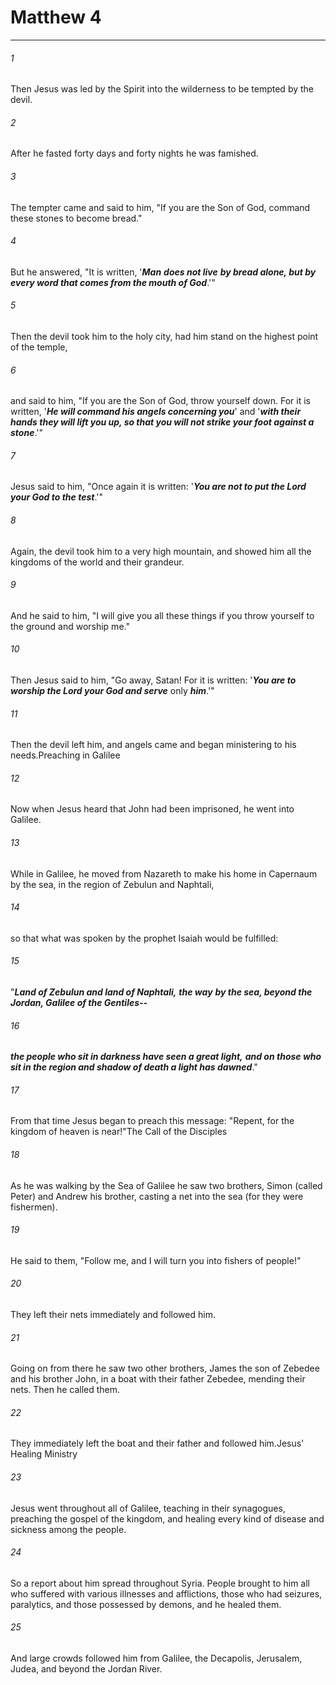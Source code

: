 # Matthew 4
***



###### 1 
Then Jesus was led by the Spirit into the wilderness to be tempted by the devil. 

###### 2 
After he fasted forty days and forty nights he was famished. 

###### 3 
The tempter came and said to him, "If you are the Son of God, command these stones to become bread." 

###### 4 
But he answered, "It is written, '**_Man_** **_does not live_** **_by_ _bread alone, but by every word that comes from the mouth of God_**.'" 

###### 5 
Then the devil took him to the holy city, had him stand on the highest point of the temple, 

###### 6 
and said to him, "If you are the Son of God, throw yourself down. For it is written, '**_He will command his angels concerning you_**' and '**_with their hands they will lift you up, so that you will not strike your foot against a stone_**.'" 

###### 7 
Jesus said to him, "Once again it is written: '**_You are not to put the Lord your God to the test_**.'" 

###### 8 
Again, the devil took him to a very high mountain, and showed him all the kingdoms of the world and their grandeur. 

###### 9 
And he said to him, "I will give you all these things if you throw yourself to the ground and worship me." 

###### 10 
Then Jesus said to him, "Go away, Satan! For it is written: '**_You are to worship the Lord your God and serve_** only **_him_**.'" 

###### 11 
Then the devil left him, and angels came and began ministering to his needs.Preaching in Galilee 

###### 12 
Now when Jesus heard that John had been imprisoned, he went into Galilee. 

###### 13 
While in Galilee, he moved from Nazareth to make his home in Capernaum by the sea, in the region of Zebulun and Naphtali, 

###### 14 
so that what was spoken by the prophet Isaiah would be fulfilled: 

###### 15 
"**_Land of Zebulun and land of Naphtali,_** **_the way_** **_by the sea, beyond the Jordan, Galilee of the Gentiles--_** 

###### 16 
**_the people who sit in darkness have seen a great light,_** **_and on those who sit in the region and shadow of death a light has dawned_**." 

###### 17 
From that time Jesus began to preach this message: "Repent, for the kingdom of heaven is near!"The Call of the Disciples 

###### 18 
As he was walking by the Sea of Galilee he saw two brothers, Simon (called Peter) and Andrew his brother, casting a net into the sea (for they were fishermen). 

###### 19 
He said to them, "Follow me, and I will turn you into fishers of people!" 

###### 20 
They left their nets immediately and followed him. 

###### 21 
Going on from there he saw two other brothers, James the son of Zebedee and his brother John, in a boat with their father Zebedee, mending their nets. Then he called them. 

###### 22 
They immediately left the boat and their father and followed him.Jesus' Healing Ministry 

###### 23 
Jesus went throughout all of Galilee, teaching in their synagogues, preaching the gospel of the kingdom, and healing every kind of disease and sickness among the people. 

###### 24 
So a report about him spread throughout Syria. People brought to him all who suffered with various illnesses and afflictions, those who had seizures, paralytics, and those possessed by demons, and he healed them. 

###### 25 
And large crowds followed him from Galilee, the Decapolis, Jerusalem, Judea, and beyond the Jordan River.
